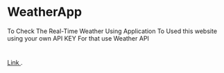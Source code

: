 # WeatherApp
To Check The Real-Time Weather Using Application
To Used this website using your own API KEY
For that use Weather API
#
[Link ](weathercheckssite.netlify.app).

